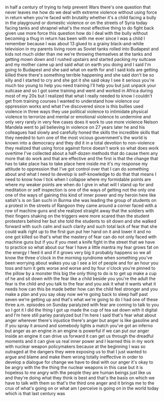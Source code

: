 
in half a century of trying to help
prevent Wars there&#39;s one question that
never leaves me how do we deal with
extreme violence without using force in
return when you&#39;re faced with brutality
whether it&#39;s a child facing a bully in
the playground or domestic violence or
on the streets of Syria today facing
tanks and shrapnel what&#39;s the most
effective thing to do fight back given
use more force this question how do I
deal with the bully without becoming a
thug in return has been with me ever
since I was a child I remember because I
was about 13 glued to a grainy
black-and-white television in my parents
living room as Soviet tanks rolled into
Budapest and kids not much older than me
we&#39;re throwing themselves at the tanks
and getting mown down and I rushed
upstairs and started packing my suitcase
and my mother came up and said what on
earth you doing and I said I&#39;m going to
Budapest and she said what on earth for
and I said kids are getting killed there
there&#39;s something terrible happening and
she said don&#39;t be so silly and I started
to cry and she got it she said okay I
see it serious you&#39;re much too young to
help you need training I&#39;ll help you but
just unpack your suitcase
and so I got some training and went and
worked in Africa during most of my 20s
but I realized that what I really needed
to know I couldn&#39;t get from training
courses I wanted to understand how
violence our oppression works and what
I&#39;ve discovered since is this bullies
used violence in three ways they use
political violence to intimidate
physical violence to terrorize and
mental or emotional violence to
undermine and only very rarely in very
few cases does it work to use more
violence Nelson Mandela went to jail
believing in violence on 27 years later
he and his colleagues had slowly and
carefully honed the skills the
incredible skills that they needed to
turn one of the most vicious
government&#39;s the world is known into a
democracy and they did it in a total
devotion to non-violence they realized
that using force against force doesn&#39;t
work so what does work overtime I&#39;ve
collected about a half-dozen methods
that do cause them any more that do work
and that are effective and the first is
that the change that has to take place
has to take place here inside me it&#39;s my
response my attitude to oppression that
I&#39;ve got control over that I can do
something about and what I need to
develop is self-knowledge to do that
that means I need to know how I tick
when I collapse where my formidable
points are
where my weaker points are when do I
give in what will I stand up for and
meditation or self inspection is one of
the ways of getting not the only one one
of the ways of gaining this kind of
inner power and my heroin here like
satish&#39;s is on San suchi in Burma she
was leading the group of students on a
protest in the streets of Rangoon they
came around a corner faced with a row of
machine guns and she realized straight
away that the soldiers with their
fingers shaking on the triggers were
more scared than the student protesters
behind her but she told the students to
sit down and she walked forward with
such calm and such clarity and such
total lack of fear that she could walk
right up to the first gun put her hand
on it and lower it and no one got killed
so that&#39;s what the mastery of fear can
do not only faced with machine guns but
if you if you meet a knife fight in the
street that we have to practice so what
about our fear I have a little mantra my
fear grows fat on the energy I feed it
and if it grows very big it probably
happens so we all know the three o&#39;clock
in the morning syndrome when something
you&#39;ve been worrying about wakes you up
I see a lot of people and for an hour
you toss and turn it gets worse and
worse and by four o&#39;clock you&#39;re pinned
to the pillow by a monster this big the
only thing to do is to get up make a cup
of
he and sit down with the fear like a
child beside you you&#39;re the adult the
fear is the child and you talk to the
fear and you ask it what it wants what
it needs how can this be made better how
can the child feel stronger and you make
a plan and you say okay now we&#39;re going
back to sleep half past seven we&#39;re
getting up and that&#39;s what we&#39;re going
to do I had one of these three a.m.
episodes on Sunday paralyzed with fear
are coming to talk to you so I got it I
did the thing I got up made the cup of
tea sat down with it digital and I&#39;m
here still parley paralyzed but I&#39;m here
I said that&#39;s fear what about anger
wherever there&#39;s injustice there&#39;s anger
but anger is like gasoline and if you
spray it around and somebody lights a
match you&#39;ve got an inferno but anger as
an engine in an engine is powerful if we
can put our anger inside an engine it
can drive us forward it can get us
through the dreadful moments and it can
give us real inner power and I learned
this in my work with nuclear weapon
policymakers because at the beginning I
was so outraged at the dangers they were
exposing us to that I just wanted to
argue and blame and make them wrong
totally ineffective in order to develop
a dialogue for change we have to deal
with our anger it&#39;s okay to be angry
with the the thing the nuclear weapons
in this case but it is hopeless to me
angry with the people they are human
beings just like us and they&#39;re doing
what they think is best and that&#39;s the
basis on which we have to talk with them
so that&#39;s the third one
anger and it brings me to the crux of
what&#39;s going on or what am I perceive is
going on in the world today which is
that last century was
